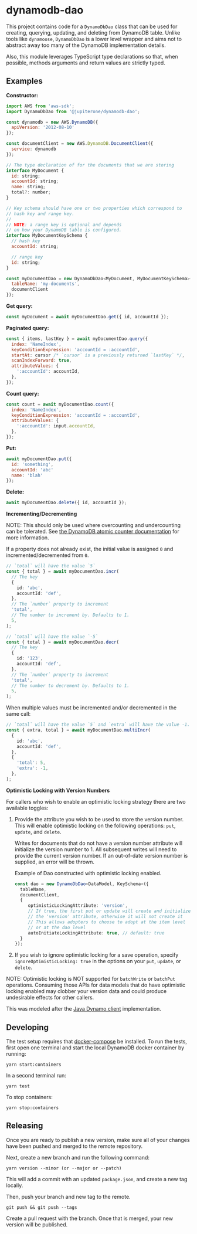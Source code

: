 # dynamodb-dao

This project contains code for a `DynamoDbDao` class that can be used for
creating, querying, updating, and deleting from DynamoDB table. Unlike tools
like `dynamoose`, `DynamoDbDao` is a lower level wrapper and aims not to
abstract away too many of the DynamoDB implementation details.

Also, this module leverages TypeScript type declarations so that, when possible,
methods arguments and return values are strictly typed.

## Examples

**Constructor:**

```javascript
import AWS from 'aws-sdk';
import DynamoDbDao from '@jupiterone/dynamodb-dao';

const dynamodb = new AWS.DynamoDB({
  apiVersion: '2012-08-10'
});

const documentClient = new AWS.DynamoDB.DocumentClient({
  service: dynamodb
});

// The type declaration of for the documents that we are storing
interface MyDocument {
  id: string;
  accountId: string;
  name: string;
  total?: number;
}

// Key schema should have one or two properties which correspond to
// hash key and range key.
//
// NOTE: a range key is optional and depends
// on how your DynamoDB table is configured.
interface MyDocumentKeySchema {
  // hash key
  accountId: string;

  // range key
  id: string;
}

const myDocumentDao = new DynamoDbDao<MyDocument, MyDocumentKeySchema>({
  tableName: 'my-documents',
  documentClient
});
```

**Get query:**

```javascript
const myDocument = await myDocumentDao.get({ id, accountId });
```

**Paginated query:**

```javascript
const { items, lastKey } = await myDocumentDao.query({
  index: 'NameIndex',
  keyConditionExpression: 'accountId = :accountId',
  startAt: cursor /* `cursor` is a previously returned `lastKey` */,
  scanIndexForward: true,
  attributeValues: {
    ':accountId': accountId,
  },
});
```

**Count query:**

```javascript
const count = await myDocumentDao.count({
  index: 'NameIndex',
  keyConditionExpression: 'accountId = :accountId',
  attributeValues: {
    ':accountId': input.accountId,
  },
});
```

**Put:**

```javascript
await myDocumentDao.put({
  id: 'something',
  accountId: 'abc'
  name: 'blah'
});
```

**Delete:**

```javascript
await myDocumentDao.delete({ id, accountId });
```

**Incrementing/Decrementing**

NOTE: This should only be used where overcounting and undercounting can be
tolerated. See
[the DynamoDB atomic counter documentation](https://docs.aws.amazon.com/amazondynamodb/latest/developerguide/WorkingWithItems.html#WorkingWithItems.AtomicCounters)
for more information.

If a property does not already exist, the initial value is assigned `0` and
incremented/decremented from `0`.

```ts
// `total` will have the value `5`
const { total } = await myDocumentDao.incr(
  // The key
  {
    id: 'abc',
    accountId: 'def',
  },
  // The `number` property to increment
  'total',
  // The number to increment by. Defaults to 1.
  5,
);

// `total` will have the value `-5`
const { total } = await myDocumentDao.decr(
  // The key
  {
    id: '123',
    accountId: 'def',
  },
  // The `number` property to increment
  'total',
  // The number to decrement by. Defaults to 1.
  5,
);
```

When multiple values must be incremented and/or decremented in the same call:

```ts
// `total` will have the value `5` and `extra` will have the value -1.
const { extra, total } = await myDocumentDao.multiIncr(
  {
    id: 'abc',
    accountId: 'def',
  },
  {
    'total': 5,
    'extra': -1,
  },
);
```

**Optimistic Locking with Version Numbers**

For callers who wish to enable an optimistic locking strategy there are two
available toggles:

1. Provide the attribute you wish to be used to store the version number. This
   will enable optimistic locking on the following operations: `put`, `update`,
   and `delete`.

   Writes for documents that do not have a version number attribute will
   initialize the version number to 1. All subsequent writes will need to
   provide the current version number. If an out-of-date version number is
   supplied, an error will be thrown.

   Example of Dao constructed with optimistic locking enabled.

   ```typescript
   const dao = new DynamoDbDao<DataModel, KeySchema>({
     tableName,
     documentClient,
     {
        optimisticLockingAttribute: 'version',
        // If true, the first put or update will create and initialize
        // the 'version' attribute, otherwise it will not create it
        // This allows adopters to choose to adopt at the item level
        // or at the dao level
        autoInitiateLockingAttribute: true, // default: true
     }
   });
   ```

2. If you wish to ignore optimistic locking for a save operation, specify
   `ignoreOptimisticLocking: true` in the options on your `put`, `update`, or
   `delete`.

NOTE: Optimistic locking is NOT supported for `batchWrite` or `batchPut`
operations. Consuming those APIs for data models that do have optimistic locking
enabled may clobber your version data and could produce undesirable effects for
other callers.

This was modeled after the
[Java Dynamo client](https://docs.aws.amazon.com/amazondynamodb/latest/developerguide/DynamoDBMapper.OptimisticLocking.html)
implementation.

## Developing

The test setup requires that [docker-compose]() be installed. To run the tests,
first open one terminal and start the local DynamoDB docker container by
running:

```
yarn start:containers
```

In a second terminal run:

```
yarn test
```

To stop containers:

```
yarn stop:containers
```

## Releasing

Once you are ready to publish a new version, make sure all of your changes have
been pushed and merged to the remote repository.

Next, create a new branch and run the following command:

```
yarn version --minor (or --major or --patch)
```

This will add a commit with an updated `package.json`, and create a new tag
locally.

Then, push your branch and new tag to the remote.

```
git push && git push --tags
```

Create a pull request with the branch. Once that is merged, your new version
will be published.

